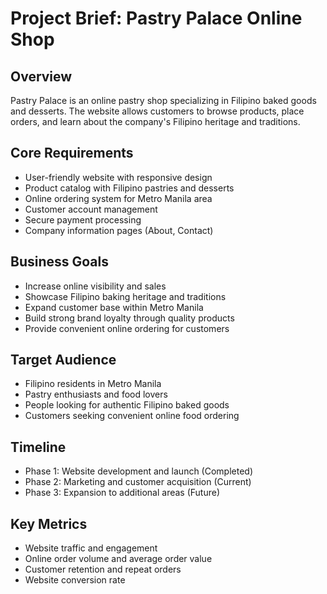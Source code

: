 # Project Brief: Pastry Palace Online Shop

## Overview
Pastry Palace is an online pastry shop specializing in Filipino baked goods and desserts. The website allows customers to browse products, place orders, and learn about the company's Filipino heritage and traditions.

## Core Requirements
- User-friendly website with responsive design
- Product catalog with Filipino pastries and desserts
- Online ordering system for Metro Manila area
- Customer account management
- Secure payment processing
- Company information pages (About, Contact)

## Business Goals
- Increase online visibility and sales
- Showcase Filipino baking heritage and traditions
- Expand customer base within Metro Manila
- Build strong brand loyalty through quality products
- Provide convenient online ordering for customers

## Target Audience
- Filipino residents in Metro Manila
- Pastry enthusiasts and food lovers
- People looking for authentic Filipino baked goods
- Customers seeking convenient online food ordering

## Timeline
- Phase 1: Website development and launch (Completed)
- Phase 2: Marketing and customer acquisition (Current)
- Phase 3: Expansion to additional areas (Future)

## Key Metrics
- Website traffic and engagement
- Online order volume and average order value
- Customer retention and repeat orders
- Website conversion rate 
